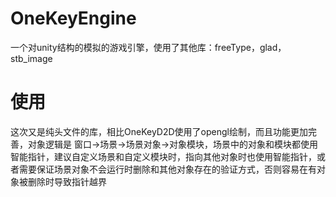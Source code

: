# OneKeyEngine
一个对unity结构的模拟的游戏引擎，使用了其他库：freeType，glad，stb_image
# 使用
这次又是纯头文件的库，相比OneKeyD2D使用了opengl绘制，而且功能更加完善，对象逻辑是 窗口->场景->场景对象->对象模块，场景中的对象和模块都使用智能指针，建议自定义场景和自定义模块时，指向其他对象时也使用智能指针，或者需要保证场景对象不会运行时删除和其他对象存在的验证方式，否则容易在有对象被删除时导致指针越界
